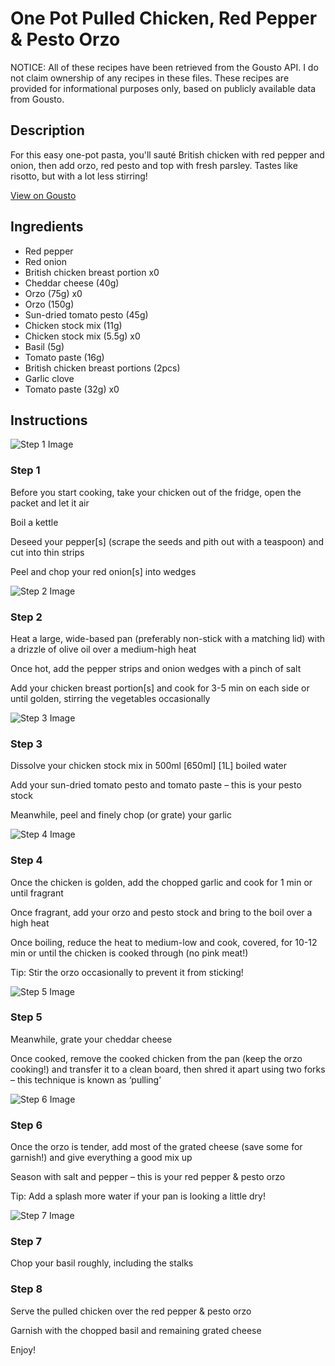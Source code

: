 # One Pot Pulled Chicken, Red Pepper & Pesto Orzo

NOTICE: All of these recipes have been retrieved from the Gousto API. I do not claim ownership of any recipes in these files. These recipes are provided for informational purposes only, based on publicly available data from Gousto.

## Description

For this easy one-pot pasta, you'll sauté British chicken with red pepper and onion, then add orzo, red pesto and top with fresh parsley. Tastes like risotto, but with a lot less stirring! 

[View on Gousto](https://www.gousto.co.uk/recipes/cookbook/one-pot-chicken-red-pepper-pesto-orzo)

## Ingredients

- Red pepper
- Red onion
- British chicken breast portion x0
- Cheddar cheese (40g)
- Orzo (75g) x0
- Orzo (150g)
- Sun-dried tomato pesto (45g)
- Chicken stock mix (11g)
- Chicken stock mix (5.5g) x0
- Basil (5g)
- Tomato paste (16g)
- British chicken breast portions (2pcs)
- Garlic clove
- Tomato paste (32g) x0

## Instructions

![Step 1 Image](https://production-media.gousto.co.uk/cms/recipe-step-image/1675.-step-1-x200.jpg)

### Step 1

Before you start cooking, take your chicken out of the fridge, open the packet and let it air

Boil a kettle

Deseed your pepper[s] (scrape the seeds and pith out with a teaspoon) and cut into thin strips

Peel and chop your red onion[s] into wedges

![Step 2 Image](https://production-media.gousto.co.uk/cms/recipe-step-image/Step-2-1597394729625-x200.jpg)

### Step 2

Heat a large, wide-based pan (preferably non-stick with a matching lid) with a drizzle of olive oil over a medium-high heat

Once hot, add the pepper strips and onion wedges with a pinch of salt

Add your chicken breast portion[s] and cook for 3-5 min on each side or until golden, stirring the vegetables occasionally

![Step 3 Image](https://production-media.gousto.co.uk/cms/recipe-step-image/1675.-step-3-x200.jpg)

### Step 3

Dissolve your chicken stock mix in 500ml <span class="text-purple">[650ml]</span> <span class="text-danger">[1L]</span> boiled water

Add your sun-dried tomato pesto and tomato paste – this is your pesto stock

Meanwhile, peel and finely chop (or grate) your garlic

![Step 4 Image](https://production-media.gousto.co.uk/cms/recipe-step-image/Step-4-1597394754550-x200.jpg)

### Step 4

Once the chicken is golden, add the chopped garlic and cook for 1 min or until fragrant

Once fragrant, add your orzo and pesto stock and bring to the boil over a high heat

Once boiling, reduce the heat to medium-low and cook, covered, for 10-12 min or until the chicken is cooked through (no pink meat!)

Tip: Stir the orzo occasionally to prevent it from sticking!

![Step 5 Image](https://production-media.gousto.co.uk/cms/recipe-step-image/1675.-step-5-x200.jpg)

### Step 5

Meanwhile, grate your cheddar cheese

Once cooked, remove the cooked chicken from the pan (keep the orzo cooking!) and transfer it to a clean board, then shred it apart using two forks – this technique is known as ‘pulling’

![Step 6 Image](https://production-media.gousto.co.uk/cms/recipe-step-image/1675.-step-6-x200.jpg)

### Step 6

Once the orzo is tender, add most of the grated cheese (save some for garnish!) and give everything a good mix up

Season with salt and pepper – this is your red pepper & pesto orzo

Tip: Add a splash more water if your pan is looking a little dry!

![Step 7 Image](https://production-media.gousto.co.uk/cms/recipe-step-image/1675.-step-7-x200.jpg)

### Step 7

Chop your basil roughly, including the stalks

### Step 8

Serve the pulled chicken over the red pepper & pesto orzo

Garnish with the chopped basil and remaining grated cheese

Enjoy!

